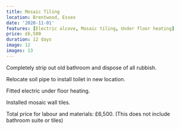 ```yaml
---
title: Mosaic Tiling
location: Brentwood, Essex
date: '2020-11-01'
features: [Electric alcove, Mosaic tiling, Under floor heating]
price: £6,500
duration: 12 days
image: 12
images: 13
---
```


Completely strip out old bathroom and dispose of all rubbish.

Relocate soil pipe to install toilet in new location.

Fitted electric under floor heating.

Installed mosaic wall tiles.

Total price for labour and materials: £6,500.
(This does not include bathroom suite or tiles)
